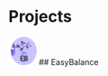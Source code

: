 # Projects

<img src="assets/logo/EasyBalanceLogo.png" alt="EasyBalance Logo" width="50" height="50">
## EasyBalance

